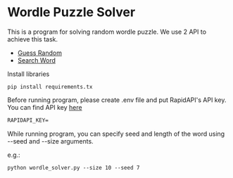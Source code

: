 # Wordle Puzzle Solver

This is a program for solving random wordle puzzle. We use 2 API to achieve this task.

<ul>
    <li><a href="https://wordle.votee.dev:8000/random/">Guess Random</a></li>
    <li><a href="https://wordsapiv1.p.rapidapi.com/words">Search Word</a></li>
</ul>

Install libraries

```curl
pip install requirements.tx
```

Before running program, please create .env file and put RapidAPI's API key. You can find API key [here](https://rapidapi.com/)
```txt
RAPIDAPI_KEY=
```

While running program, you can specify seed and length of the word using --seed and --size arguments.

e.g.:

```curl
python wordle_solver.py --size 10 --seed 7
```
